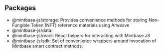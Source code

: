 ## Packages

- @mintbase-js/storage: Provides convenience methods for storing Non-Fungible Token (NFT) reference materials using Arweave
- @mintbase-js/data:
- @mintbase-js/react: React helpers for interacting with Mintbase JS
- @mintbase-js/sdk: Set of convenience wrappers around invocation of Mintbase smart contract methods.
